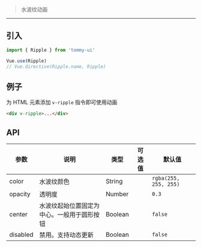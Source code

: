 > 水波纹动画

-------------

## 引入

```javascript
import { Ripple } from 'tommy-ui'

Vue.use(Ripple)
// Vue.directive(Ripple.name, Ripple)
```

## 例子

为 HTML 元素添加 `v-ripple` 指令即可使用动画

```html
<div v-ripple>...</div>
```

## API

| 参数 | 说明 | 类型 | 可选值 | 默认值 |
|------|-------|---------|-------|--------|
| color | 水波纹颜色 | String | | `rgba(255, 255, 255)` |
| opacity | 透明度 | Number | | `0.3` |
| center | 水波纹起始位置固定为中心。一般用于圆形按钮 | Boolean | | `false` |
| disabled | 禁用。支持动态更新 | Boolean | | `false` |
